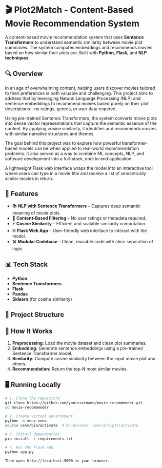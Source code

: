 # 🎬 Plot2Match - Content-Based Movie Recommendation System

A content-based movie recommendation system that uses **Sentence Transformers** to understand semantic similarity between movie plot summaries. The system computes embeddings and recommends movies based on how similar their plots are. Built with **Python**, **Flask**, and **NLP techniques**.

## 🔍 Overview

In an age of overwhelming content, helping users discover movies tailored to their preferences is both valuable and challenging. This project aims to address that by leveraging Natural Language Processing (NLP) and sentence embeddings to recommend movies based purely on their plot descriptions—no ratings, genres, or user data required.

Using pre-trained Sentence Transformers, the system converts movie plots into dense vector representations that capture the semantic essence of the content. By applying cosine similarity, it identifies and recommends movies with similar narrative structures and themes.

The goal behind this project was to explore how powerful transformer-based models can be when applied to real-world recommendation problems. It also served as a way to combine ML concepts, NLP, and software development into a full-stack, end-to-end application.

A lightweight Flask web interface wraps the model into an interactive tool where users can type in a movie title and receive a list of semantically similar movies in return.
## 🚀 Features

- 📚 **NLP with Sentence Transformers** – Captures deep semantic meaning of movie plots.
- 🧠 **Content-Based Filtering** – No user ratings or metadata required.
- ⚡ **Cosine Similarity** – Efficient and scalable similarity computation.
- 🌐 **Flask Web App** – User-friendly web interface to interact with the model.
- 🛠️ **Modular Codebase** – Clean, reusable code with clear separation of logic.

## 📊 Tech Stack

- **Python**
- **Sentence Transformers**
- **Flask**
- **Pandas**
- **Sklearn** (for cosine similarity)

## 📁 Project Structure


## 🧪 How It Works

1. **Preprocessing:** Load the movie dataset and clean plot summaries.
2. **Embedding:** Generate sentence embeddings using a pre-trained Sentence Transformer model.
3. **Similarity:** Compute cosine similarity between the input movie plot and others.
4. **Recommendation:** Return the top-N most similar movies.

## 🖥️ Running Locally

```bash
# 1. Clone the repository
git clone https://github.com/yourusername/movie-recommender.git
cd movie-recommender

# 2. Create virtual environment
python -m venv venv
source venv/bin/activate  # On Windows: venv\Scripts\activate

# 3. Install dependencies
pip install -r requirements.txt

# 4. Run the Flask app
python app.py

Then open http://localhost:5000 in your browser.


